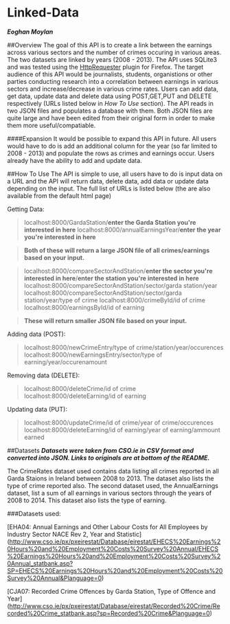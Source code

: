 # Linked-Data
***Eoghan Moylan***

##Overview
The goal of this API is to create a link between the earnings across various sectors and the number of crimes occuring in various areas. The two datasets are linked by years (2008 - 2013). The API uses SQLite3 and was tested using the [HttpRequester](https://addons.mozilla.org/en-us/firefox/addon/httprequester/) plugin for Firefox. The target audience of this API would be journalists, students, organistions or other parties conducting research into a correlation between earnings in various sectors and increase/decrease in various crime rates. Users can add data, get data, update data and delete data using POST,GET,PUT and DELETE respectively (URLs listed below in *How To Use* section). The API reads in two JSON files and populates a database with them. Both JSON files are quite large and have been edited from their original form in order to make them more useful/compatiable.

####Expansion
It would be possible to expand this API in future. All users would have to do is add an additional column for the year (so far limited to 2008 - 2013) and populate the rows as crimes and earnings occur. Users already have the ability to add and update data.

##How To Use
The API is simple to use, all users have to do is input data on a URL and the API will return data, delete data, add data or update data depending on the input. The full list of URLs is listed below (the are also available from the default html page)

Getting Data:
>localhost:8000/GardaStation/**enter the Garda Station you're interested in here**
>localhost:8000/annualEarningsYear/**enter the year you're interested in here**

>**Both of these will return a large JSON file of all crimes/earnings based on your input.**

>localhost:8000/compareSectorAndStation/**enter the sector you're interested in here**/**enter the station you're interested in here**
>localhost:8000/compareSectorAndStation/sector/garda station/year
>localhost:8000/compareSectorAndStation/sector/garda station/year/type of crime
>localhost:8000/crimeById/id of crime
>localhost:8000/earningsById/id of earning

>**These will return smaller JSON file based on your input.**

Adding data (POST):
>localhost:8000/newCrimeEntry/type of crime/station/year/occurences
>localhost:8000/newEarningsEntry/sector/type of earning/year/occurenamount

Removing data (DELETE):
>localhost:8000/deleteCrime/id of crime
>localhost:8000/deleteEarning/id of earning

Updating data (PUT):
>localhost:8000/updateCrime/id of crime/year of crime/occurences
>localhost:8000/deleteEarning/id of earning/year of earning/ammount earned

##Datasets
***Datasets were taken from CSO.ie in CSV format and converted into JSON. Links to originals are at bottom of the README.***

The CrimeRates dataset used contains data listing all crimes reported in all Garda Staions in Ireland between 2008 to 2013. The dataset also lists the type of crime reported also.
The second dataset used, the AnnualEarnings dataset, list a sum of all earnings in various sectors through the years of 2008 to 2014. This dataset also lists the type of earning.





###Datasets used:

[EHA04: Annual Earnings and Other Labour Costs for All Employees by Industry Sector NACE Rev 2, Year and Statistic] (http://www.cso.ie/px/pxeirestat/Database/eirestat/EHECS%20Earnings%20Hours%20and%20Employment%20Costs%20Survey%20Annual/EHECS%20Earnings%20Hours%20and%20Employment%20Costs%20Survey%20Annual_statbank.asp?SP=EHECS%20Earnings%20Hours%20and%20Employment%20Costs%20Survey%20Annual&Planguage=0)

[CJA07: Recorded Crime Offences by Garda Station, Type of Offence and Year] (http://www.cso.ie/px/pxeirestat/Database/eirestat/Recorded%20Crime/Recorded%20Crime_statbank.asp?sp=Recorded%20Crime&Planguage=0)


